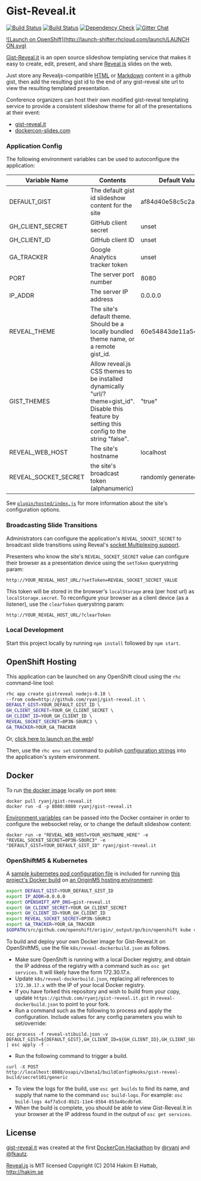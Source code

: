 # Gist-Reveal.it
[![Build Status](http://img.shields.io/travis/ryanj/gist-reveal.it.svg)](https://travis-ci.org/ryanj/gist-reveal.it) [![Build Status](http://img.shields.io/jenkins/s/https/build-shifter.rhcloud.com/slide-build.svg)](https://build-shifter.rhcloud.com/job/slide-build/) [![Dependency Check](http://img.shields.io/david/ryanj/gist-reveal.it.svg)](https://david-dm.org/ryanj/gist-reveal.it) [![Gitter Chat](https://badges.gitter.im/Chat.svg)](https://gitter.im/ryanj/gist-reveal.it?utm_source=badge)

[![Launch on OpenShift](http://launch-shifter.rhcloud.com/launch/LAUNCH ON.svg)](https://openshift.redhat.com/app/console/application_type/custom?&cartridges[]=nodejs-0.10&initial_git_url=https://github.com/ryanj/gist-reveal.it.git&name=slides)

[Gist-Reveal.it](http://gist-reveal.it/) is an open source slideshow templating service that makes it easy to create, edit, present, and share [Reveal.js](https://github.com/hakimel/reveal.js) slides on the web.

Just store any Revealjs-compatible [HTML](https://github.com/hakimel/reveal.js#markup) or [Markdown](https://github.com/hakimel/reveal.js#markdown) content in a github gist, then add the resulting gist id to the end of any gist-reveal site url to view the resulting templated presentation.

Conference organizers can host their own modified gist-reveal templating service to provide a consistent slideshow theme for all of the presentations at their event:

 * [gist-reveal.it](http://gist-reveal.it/af84d40e58c5c2a908dd)
 * [dockercon-slides.com](http://dockercon-slides.com/af84d40e58c5c2a908dd)

### Application Config

The following environment variables can be used to autoconfigure the application:

Variable Name  | Contents   |  Default Value
---------------|------------|---------------
DEFAULT_GIST   | The default gist id slideshow content for the site | af84d40e58c5c2a908dd
GH_CLIENT_SECRET | GitHub client secret | unset
GH_CLIENT_ID | GitHub client ID | unset
GA_TRACKER | Google Analytics tracker token | unset
PORT | The server port number | 8080
IP_ADDR | The server IP address | 0.0.0.0
REVEAL_THEME | The site's default theme. Should be a locally bundled theme name, or a remote gist_id. | 60e54843de11a545897e
GIST_THEMES | Allow reveal.js CSS themes to be installed dynamically "url/?theme=gist_id". Disable this feature by setting this config to the string "false". | "true"
REVEAL_WEB_HOST | The site's hostname | localhost
REVEAL_SOCKET_SECRET | the site's broadcast token (alphanumeric) | randomly generated

See [`plugin/hosted/index.js`](https://github.com/ryanj/gist-reveal.it/edit/master/plugin/hosted/index.js) for more information about the site's configuration options.

### Broadcasting Slide Transitions

Administrators can configure the application's `REVEAL_SOCKET_SECRET` to broadcast slide transitions using Reveal's [socket Multiplexing support](https://github.com/hakimel/reveal.js#multiplexing).

Presenters who know the site's `REVEAL_SOCKET_SECRET` value can configure their browser as a presentation device using the `setToken` querystring param:

    http://YOUR_REVEAL_HOST_URL/?setToken=REVEAL_SOCKET_SECRET_VALUE

This token will be stored in the browser's `localStorage` area (per host url) as `localStorage.secret`. To reconfigure your browser as a client device (as a listener), use the `clearToken` querystring param:

    http://YOUR_REVEAL_HOST_URL/?clearToken

### Local Development

Start this project locally by running `npm install` followed by `npm start`.

## OpenShift Hosting

This application can be launched on any OpenShift cloud using the `rhc` command-line tool:

```bash
rhc app create gistreveal nodejs-0.10 \
--from code=http://github.com/ryanj/gist-reveal.it \ 
DEFAULT_GIST=YOUR_DEFAULT_GIST_ID \ 
GH_CLIENT_SECRET=YOUR_GH_CLIENT_SECRET \ 
GH_CLIENT_ID=YOUR_GH_CLIENT_ID \ 
REVEAL_SOCKET_SECRET=0P3N-S0URC3 \ 
GA_TRACKER=YOUR_GA_TRACKER
```

Or, [click here to launch on the web](https://openshift.redhat.com/app/console/application_types/custom?name=reveal&initial_git_url=https%3A%2F%2Fgithub.com/ryanj/gist-reveal.it.git&cartridges[]=nodejs-0.10)!

Then, use the `rhc env set` command to publish [configuration strings](#application-config) into the application's system environment.

## Docker 

To run [the docker image](https://registry.hub.docker.com/u/ryanj/gist-reveal.it/) locally on port `8080`:

    docker pull ryanj/gist-reveal.it
    docker run -d -p 8080:8080 ryanj/gist-reveal.it

[Environment variables](#Application_Config) can be passed into the Docker container in order to configure the websocket relay, or to change the default slideshow content: 

    docker run -e "REVEAL_WEB_HOST=YOUR_HOSTNAME_HERE" -e "REVEAL_SOCKET_SECRET=0P3N-S0URC3" -e "DEFAULT_GIST=YOUR_DEFAULT_GIST_ID" ryanj/gist-reveal.it
    
### OpenShiftM5 & Kubernetes 

A [sample kubernetes pod configuration file](https://github.com/ryanj/gist-reveal.it/blob/master/reveal-pod.json) is included for running [this project's Docker build](https://registry.hub.docker.com/u/ryanj/gist-reveal.it/) on [an OriginM5 hosting environment](https://github.com/openshift/origin#getting-started):

```bash
export DEFAULT_GIST=YOUR_DEFAULT_GIST_ID 
export IP_ADDR=0.0.0.0
export OPENSHIFT_APP_DNS=gist-reveal.it
export GH_CLIENT_SECRET=YOUR_GH_CLIENT_SECRET 
export GH_CLIENT_ID=YOUR_GH_CLIENT_ID
export REVEAL_SOCKET_SECRET=0P3N-S0URC3 
export GA_TRACKER=YOUR_GA_TRACKER
$GOPATH/src/github.com/openshift/origin/_output/go/bin/openshift kube create pods -c ~/src/gist-reveal.it/reveal-pod.json
```

To build and deploy your own Docker image for Gist-Reveal.It on OpenShiftM5, use the file `k8s/reveal-dockerbuild.json` as follows.

- Make sure OpenShift is running with a local Docker registry, and obtain the IP address of the registry with a command such as `osc get services`. It will likely have the form 172.30.17.x.
- Update `k8s/reveal-dockerbuild.json`, replacing all references to `172.30.17.x` with the IP of your local Docker registry.
- If you have forked this repository and wish to build from your copy, update `https://github.com/ryanj/gist-reveal.it.git` in `reveal-dockerbuild.json` to point to your fork.
- Run a command such as the following to process and apply the configuration. Include values for any config parameters you wish to set/override:

```
osc process -f reveal-stibuild.json -v DEFAULT_GIST=${DEFAULT_GIST},GH_CLIENT_ID=${GH_CLIENT_ID},GH_CLIENT_SECRET=${GH_CLIENT_SECRET},REVEAL_SOCKET_SECRET=${REVEAL_SOCKET_SECRET} | osc apply -f -
```

- Run the following command to trigger a build.

```
curl -X POST http://localhost:8080/osapi/v1beta1/buildConfigHooks/gist-reveal-build/secret101/generic
```

- To view the logs for the build, use `osc get builds` to find its name, and supply that name to the command `osc build-logs`. For example: `osc build-logs 4af7a5cd-8b21-11e4-85b4-853a4bcdbfe0`.
- When the build is complete, you should be able to view Gist-Reveal.It in your browser at the IP address found in the output of `osc get services`.

## License

[gist-reveal,it](http://gist-reveal.it/) was created at the first [DockerCon Hackathon](http://blog.docker.com/2014/07/dockercon-video-dockercon-hackathon-winners/) by [@ryanj](https://github.com/ryanj) and [@fkautz](https://github.com/fkautz).

[Reveal.js](https://github.com/hakimel/reveal.js) is MIT licensed
Copyright (C) 2014 Hakim El Hattab, http://hakim.se
